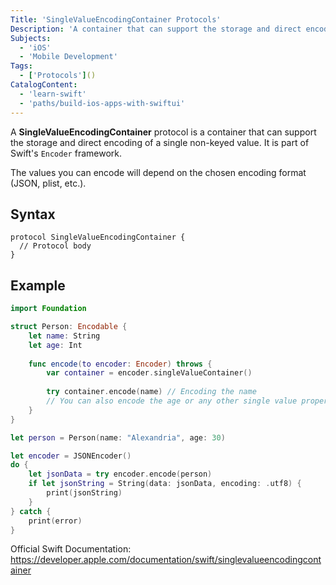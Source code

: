 ```yaml
---
Title: 'SingleValueEncodingContainer Protocols'
Description: 'A container that can support the storage and direct encoding of a single non-keyed value.'
Subjects:
  - 'iOS'
  - 'Mobile Development'
Tags:
  - ['Protocols']()
CatalogContent:
  - 'learn-swift'
  - 'paths/build-ios-apps-with-swiftui'
---
```


A **SingleValueEncodingContainer** protocol is a container that can support the storage and direct encoding of a single non-keyed value. It is part of Swift's `Encoder` framework.

The values you can encode will depend on the chosen encoding format (JSON, plist, etc.).

## Syntax

```psuedo
protocol SingleValueEncodingContainer {
  // Protocol body
}
```

## Example

```swift
import Foundation

struct Person: Encodable {
    let name: String
    let age: Int
    
    func encode(to encoder: Encoder) throws {
        var container = encoder.singleValueContainer()
        
        try container.encode(name) // Encoding the name
        // You can also encode the age or any other single value property here
    }
}

let person = Person(name: "Alexandria", age: 30)

let encoder = JSONEncoder()
do {
    let jsonData = try encoder.encode(person)
    if let jsonString = String(data: jsonData, encoding: .utf8) {
        print(jsonString)
    }
} catch {
    print(error)
}

```

Official Swift Documentation: https://developer.apple.com/documentation/swift/singlevalueencodingcontainer
